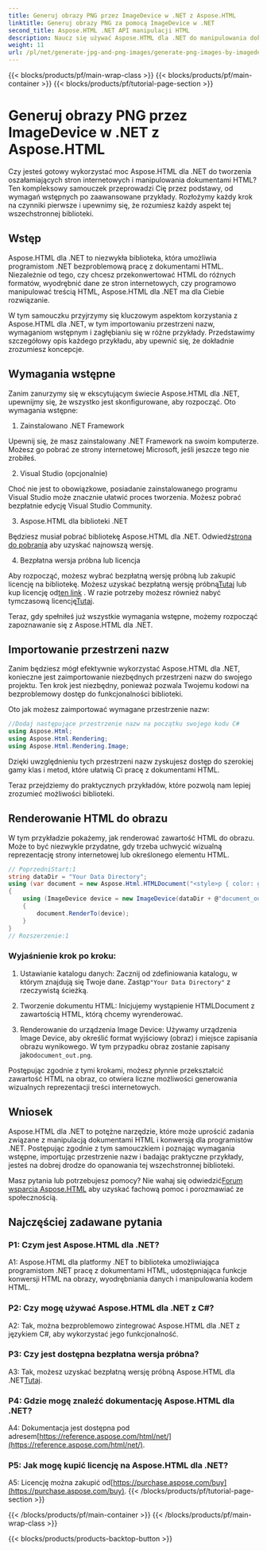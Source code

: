 ```yaml
---
title: Generuj obrazy PNG przez ImageDevice w .NET z Aspose.HTML
linktitle: Generuj obrazy PNG za pomocą ImageDevice w .NET
second_title: Aspose.HTML .NET API manipulacji HTML
description: Naucz się używać Aspose.HTML dla .NET do manipulowania dokumentami HTML, konwertowania HTML na obrazy i nie tylko. Samouczek krok po kroku z FAQ.
weight: 11
url: /pl/net/generate-jpg-and-png-images/generate-png-images-by-imagedevice/
---
```


{{< blocks/products/pf/main-wrap-class >}}
{{< blocks/products/pf/main-container >}}
{{< blocks/products/pf/tutorial-page-section >}}

# Generuj obrazy PNG przez ImageDevice w .NET z Aspose.HTML


Czy jesteś gotowy wykorzystać moc Aspose.HTML dla .NET do tworzenia oszałamiających stron internetowych i manipulowania dokumentami HTML? Ten kompleksowy samouczek przeprowadzi Cię przez podstawy, od wymagań wstępnych po zaawansowane przykłady. Rozłożymy każdy krok na czynniki pierwsze i upewnimy się, że rozumiesz każdy aspekt tej wszechstronnej biblioteki.

## Wstęp

Aspose.HTML dla .NET to niezwykła biblioteka, która umożliwia programistom .NET bezproblemową pracę z dokumentami HTML. Niezależnie od tego, czy chcesz przekonwertować HTML do różnych formatów, wyodrębnić dane ze stron internetowych, czy programowo manipulować treścią HTML, Aspose.HTML dla .NET ma dla Ciebie rozwiązanie.

W tym samouczku przyjrzymy się kluczowym aspektom korzystania z Aspose.HTML dla .NET, w tym importowaniu przestrzeni nazw, wymaganiom wstępnym i zagłębianiu się w różne przykłady. Przedstawimy szczegółowy opis każdego przykładu, aby upewnić się, że dokładnie zrozumiesz koncepcje.

## Wymagania wstępne

Zanim zanurzymy się w ekscytującym świecie Aspose.HTML dla .NET, upewnijmy się, że wszystko jest skonfigurowane, aby rozpocząć. Oto wymagania wstępne:

1. Zainstalowano .NET Framework

Upewnij się, że masz zainstalowany .NET Framework na swoim komputerze. Możesz go pobrać ze strony internetowej Microsoft, jeśli jeszcze tego nie zrobiłeś.

2. Visual Studio (opcjonalnie)

Choć nie jest to obowiązkowe, posiadanie zainstalowanego programu Visual Studio może znacznie ułatwić proces tworzenia. Możesz pobrać bezpłatnie edycję Visual Studio Community.

3. Aspose.HTML dla biblioteki .NET

 Będziesz musiał pobrać bibliotekę Aspose.HTML dla .NET. Odwiedź[strona do pobrania](https://releases.aspose.com/html/net/) aby uzyskać najnowszą wersję.

4. Bezpłatna wersja próbna lub licencja

 Aby rozpocząć, możesz wybrać bezpłatną wersję próbną lub zakupić licencję na bibliotekę. Możesz uzyskać bezpłatną wersję próbną[Tutaj](https://releases.aspose.com/) lub kup licencję od[ten link](https://purchase.aspose.com/buy) . W razie potrzeby możesz również nabyć tymczasową licencję[Tutaj](https://purchase.aspose.com/temporary-license/).

Teraz, gdy spełniłeś już wszystkie wymagania wstępne, możemy rozpocząć zapoznawanie się z Aspose.HTML dla .NET.

## Importowanie przestrzeni nazw

Zanim będziesz mógł efektywnie wykorzystać Aspose.HTML dla .NET, konieczne jest zaimportowanie niezbędnych przestrzeni nazw do swojego projektu. Ten krok jest niezbędny, ponieważ pozwala Twojemu kodowi na bezproblemowy dostęp do funkcjonalności biblioteki.

Oto jak możesz zaimportować wymagane przestrzenie nazw:

```csharp
//Dodaj następujące przestrzenie nazw na początku swojego kodu C#
using Aspose.Html;
using Aspose.Html.Rendering;
using Aspose.Html.Rendering.Image;
```

Dzięki uwzględnieniu tych przestrzeni nazw zyskujesz dostęp do szerokiej gamy klas i metod, które ułatwią Ci pracę z dokumentami HTML.

Teraz przejdziemy do praktycznych przykładów, które pozwolą nam lepiej zrozumieć możliwości biblioteki.

## Renderowanie HTML do obrazu

W tym przykładzie pokażemy, jak renderować zawartość HTML do obrazu. Może to być niezwykle przydatne, gdy trzeba uchwycić wizualną reprezentację strony internetowej lub określonego elementu HTML.

```csharp
// PoprzedniStart:1
string dataDir = "Your Data Directory";
using (var document = new Aspose.Html.HTMLDocument("<style>p { color: green; }</style><p>my first paragraph</p>", @"c:\work\"))
{
    using (ImageDevice device = new ImageDevice(dataDir + @"document_out.png"))
    {
        document.RenderTo(device);
    }
}
// Rozszerzenie:1
```

### Wyjaśnienie krok po kroku:

1.  Ustawianie katalogu danych: Zacznij od zdefiniowania katalogu, w którym znajdują się Twoje dane. Zastąp`"Your Data Directory"` z rzeczywistą ścieżką.

2. Tworzenie dokumentu HTML: Inicjujemy wystąpienie HTMLDocument z zawartością HTML, którą chcemy wyrenderować.

3.  Renderowanie do urządzenia Image Device: Używamy urządzenia Image Device, aby określić format wyjściowy (obraz) i miejsce zapisania obrazu wynikowego. W tym przypadku obraz zostanie zapisany jako`document_out.png`.

Postępując zgodnie z tymi krokami, możesz płynnie przekształcić zawartość HTML na obraz, co otwiera liczne możliwości generowania wizualnych reprezentacji treści internetowych.

## Wniosek

Aspose.HTML dla .NET to potężne narzędzie, które może uprościć zadania związane z manipulacją dokumentami HTML i konwersją dla programistów .NET. Postępując zgodnie z tym samouczkiem i poznając wymagania wstępne, importując przestrzenie nazw i badając praktyczne przykłady, jesteś na dobrej drodze do opanowania tej wszechstronnej biblioteki.

 Masz pytania lub potrzebujesz pomocy? Nie wahaj się odwiedzić[Forum wsparcia Aspose.HTML](https://forum.aspose.com/) aby uzyskać fachową pomoc i porozmawiać ze społecznością.

## Najczęściej zadawane pytania

### P1: Czym jest Aspose.HTML dla .NET?

A1: Aspose.HTML dla platformy .NET to biblioteka umożliwiająca programistom .NET pracę z dokumentami HTML, udostępniająca funkcje konwersji HTML na obrazy, wyodrębniania danych i manipulowania kodem HTML.

### P2: Czy mogę używać Aspose.HTML dla .NET z C#?

A2: Tak, można bezproblemowo zintegrować Aspose.HTML dla .NET z językiem C#, aby wykorzystać jego funkcjonalność.

### P3: Czy jest dostępna bezpłatna wersja próbna?

A3: Tak, możesz uzyskać bezpłatną wersję próbną Aspose.HTML dla .NET[Tutaj](https://releases.aspose.com/).

### P4: Gdzie mogę znaleźć dokumentację Aspose.HTML dla .NET?

 A4: Dokumentacja jest dostępna pod adresem[https://reference.aspose.com/html/net/](https://reference.aspose.com/html/net/).

### P5: Jak mogę kupić licencję na Aspose.HTML dla .NET?

 A5: Licencję można zakupić od[https://purchase.aspose.com/buy](https://purchase.aspose.com/buy).
{{< /blocks/products/pf/tutorial-page-section >}}

{{< /blocks/products/pf/main-container >}}
{{< /blocks/products/pf/main-wrap-class >}}

{{< blocks/products/products-backtop-button >}}
